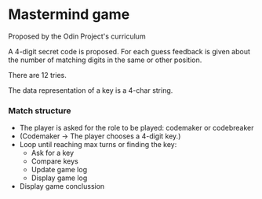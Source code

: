 # Mastermind game
Proposed by the Odin Project's curriculum

A 4-digit secret code is proposed. For each guess feedback is given about the number of matching digits in the same or other position.

There are 12 tries.

The data representation of a key is a 4-char string.

### Match structure
- The player is asked for the role to be played: codemaker or codebreaker
- (Codemaker -> The player chooses a 4-digit key.)
- Loop until reaching max turns or finding the key:
  - Ask for a key
  - Compare keys
  - Update game log
  - Display game log
- Display game conclussion
